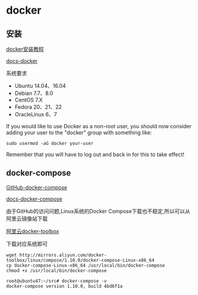 # docker

## 安装

[docker安装教程](http://mirrors.aliyun.com/help/docker-engine)

[docs-docker](https://docs.docker.com/)

系统要求

* Ubuntu 14.04、16.04
* Debian 7.7、8.0
* CentOS 7.X
* Fedora 20、21、22
* OracleLinux 6、7

If you would like to use Docker as a non-root user, you should now consider
adding your user to the "docker" group with something like:

    sudo usermod -aG docker your-user

Remember that you will have to log out and back in for this to take effect!

## docker-compose

[GitHub-docker-compose](https://github.com/docker/compose/releases)

[docs-docker-compose](https://docs.docker.com/compose/install/)

由于GitHub的访问问题,Linux系统的Docker Compose下载也不稳定,所以可以从阿里云镜像站下载

[阿里云docker-toolbox](http://mirrors.aliyun.com/docker-toolbox/)

下载对应系统即可

```shell
wget http://mirrors.aliyun.com/docker-toolbox/linux/compose/1.10.0/docker-compose-Linux-x86_64
cp docker-compose-Linux-x86_64 /usr/local/bin/docker-compose
chmod +x /usr/local/bin/docker-compose

root@ubuntu47:~/src# docker-compose -v
docker-compose version 1.10.0, build 4bd6f1a
```
